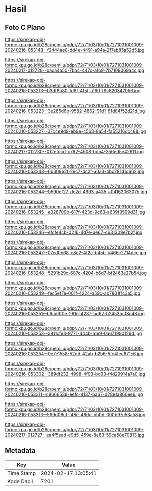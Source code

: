 # Hasil

## Foto C Plano

https://sirekap-obj-formc.kpu.go.id/b28c/pemilu/pdpr/72/71/03/10/01/7271031001009-20240216-053148--f2444ae8-dd4e-4491-a94a-2f7ab85a52d5.jpg

https://sirekap-obj-formc.kpu.go.id/b28c/pemilu/pdpr/72/71/03/10/01/7271031001009-20240217-012728--baca4a50-7ba4-447c-afb9-7b7109069a4c.jpg

https://sirekap-obj-formc.kpu.go.id/b28c/pemilu/pdpr/72/71/03/10/01/7271031001009-20240216-053213--b3df8b80-fd8f-4f5f-a160-f9c820347056.jpg

https://sirekap-obj-formc.kpu.go.id/b28c/pemilu/pdpr/72/71/03/10/01/7271031001009-20240216-053223--3e285d6b-9582-4862-91d1-61d84f52d21d.jpg

https://sirekap-obj-formc.kpu.go.id/b28c/pemilu/pdpr/72/71/03/10/01/7271031001009-20240216-053227--37c4e9d9-eb9e-4563-8a54-fa55216dc488.jpg

https://sirekap-obj-formc.kpu.go.id/b28c/pemilu/pdpr/72/71/03/10/01/7271031001009-20240217-012730--012efdcd-c762-4908-bd54-356ed5e42611.jpg

https://sirekap-obj-formc.kpu.go.id/b28c/pemilu/pdpr/72/71/03/10/01/7271031001009-20240216-053243--6b309e2f-2ec7-4c2f-a0a3-4bc281d1d662.jpg

https://sirekap-obj-formc.kpu.go.id/b28c/pemilu/pdpr/72/71/03/10/01/7271031001009-20240216-053244--b590ef27-dc2d-4993-a435-a0416206307b.jpg

https://sirekap-obj-formc.kpu.go.id/b28c/pemilu/pdpr/72/71/03/10/01/7271031001009-20240216-053245--e028700b-617f-423d-9c63-a639f3599d31.jpg

https://sirekap-obj-formc.kpu.go.id/b28c/pemilu/pdpr/72/71/03/10/01/7271031001009-20240216-053246--efcfe4cb-0216-4d7e-ae67-c631309e7b2f.jpg

https://sirekap-obj-formc.kpu.go.id/b28c/pemilu/pdpr/72/71/03/10/01/7271031001009-20240216-053247--07cd0b68-c8e2-4f2c-b45b-b466c2714dce.jpg

https://sirekap-obj-formc.kpu.go.id/b28c/pemilu/pdpr/72/71/03/10/01/7271031001009-20240216-053248--5291b29c-687c-4204-b6d7-bf2463e27b54.jpg

https://sirekap-obj-formc.kpu.go.id/b28c/pemilu/pdpr/72/71/03/10/01/7271031001009-20240216-053249--fec5ef7e-001f-4224-a59c-ab7801f1c3a5.jpg

https://sirekap-obj-formc.kpu.go.id/b28c/pemilu/pdpr/72/71/03/10/01/7271031001009-20240216-053251--b9ad6f0e-261e-4287-bd62-b2452bcf8c48.jpg

https://sirekap-obj-formc.kpu.go.id/b28c/pemilu/pdpr/72/71/03/10/01/7271031001009-20240216-053253--3811cfe3-9771-444b-a1e9-0a671990129d.jpg

https://sirekap-obj-formc.kpu.go.id/b28c/pemilu/pdpr/72/71/03/10/01/7271031001009-20240216-053254--0e7e1558-52dd-42ab-b2b6-5fc4fee671c6.jpg

https://sirekap-obj-formc.kpu.go.id/b28c/pemilu/pdpr/72/71/03/10/01/7271031001009-20240216-053302--389df232-4998-4f93-bd33-f4d29914a7a0.jpg

https://sirekap-obj-formc.kpu.go.id/b28c/pemilu/pdpr/72/71/03/10/01/7271031001009-20240216-053311--c8666539-eefc-4137-ba67-d28e1a860ee6.jpg

https://sirekap-obj-formc.kpu.go.id/b28c/pemilu/pdpr/72/71/03/10/01/7271031001009-20240216-053313--599d06cf-f48e-48dd-bb0d-000b97e53a58.jpg

https://sirekap-obj-formc.kpu.go.id/b28c/pemilu/pdpr/72/71/03/10/01/7271031001009-20240217-012727--ea4f5ead-e9d5-459e-8e83-59ca58e70813.jpg


## Metadata

| Key        | Value               |
| ---------- | ------------------- |
| Time Stamp | 2024-02-17 13:05:41 |
| Kode Dapil | 7201                |



